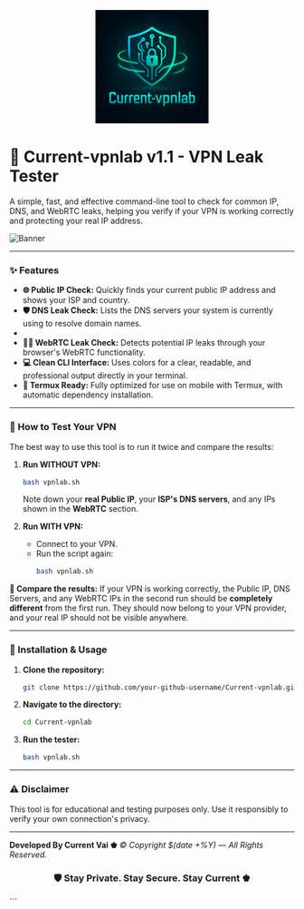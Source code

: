 <p align="center">
  <img src="https://github.com/currentvai/Current-vpnlab/blob/main/assets/logo.png" alt="Current VPN Toolkit Logo" width="200"/>
</p>


# 🔰 Current-vpnlab v1.1 - VPN Leak Tester

A simple, fast, and effective command-line tool to check for common IP, DNS, and WebRTC leaks, helping you verify if your VPN is working correctly and protecting your real IP address.

![Banner](link_to_your_banner_screenshot.png) <!-- Optional: Add a screenshot of your tool in action -->

---

### ✨ Features

-   **🌐 Public IP Check:** Quickly finds your current public IP address and shows your ISP and country.
-   **🛡️ DNS Leak Check:** Lists the DNS servers your system is currently using to resolve domain names.
-
-   **🕵️‍♂️ WebRTC Leak Check:** Detects potential IP leaks through your browser's WebRTC functionality.
-   **💻 Clean CLI Interface:** Uses colors for a clear, readable, and professional output directly in your terminal.
-   **📱 Termux Ready:** Fully optimized for use on mobile with Termux, with automatic dependency installation.

---

### 🤔 How to Test Your VPN

The best way to use this tool is to run it twice and compare the results:

1.  **Run WITHOUT VPN:**
    ```bash
    bash vpnlab.sh
    ```
    Note down your **real Public IP**, your **ISP's DNS servers**, and any IPs shown in the **WebRTC** section.

2.  **Run WITH VPN:**
    - Connect to your VPN.
    - Run the script again:
      ```bash
      bash vpnlab.sh
      ```

**🔎 Compare the results:** If your VPN is working correctly, the Public IP, DNS Servers, and any WebRTC IPs in the second run should be **completely different** from the first run. They should now belong to your VPN provider, and your real IP should not be visible anywhere.

---

### 🚀 Installation & Usage

1.  **Clone the repository:**
    ```bash
    git clone https://github.com/your-github-username/Current-vpnlab.git
    ```

2.  **Navigate to the directory:**
    ```bash
    cd Current-vpnlab
    ```

3.  **Run the tester:**
    ```bash
    bash vpnlab.sh
    ```
---

### ⚠️ Disclaimer

This tool is for educational and testing purposes only. Use it responsibly to verify your own connection's privacy.

---
**Developed By Current Vai ♚**
*© Copyright $(date +%Y) — All Rights Reserved.*

<h3 align="center">🛡️ Stay Private. Stay Secure. Stay Current ♚</h3> ```
